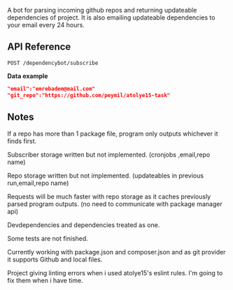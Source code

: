 A bot for parsing incoming github repos and returning updateable dependencies of project. It is also emailing updateable dependencies to your email every 24 hours.

## API Reference

`POST /dependencybot/subscribe`

**Data example**

```json
"email":"emrebadem@mail.com"
"git_repo":"https://github.com/peymil/atolye15-task"
```

## Notes

If a repo has more than 1 package file, program only outputs whichever it finds first.

Subscriber storage written but not implemented. (cronjobs ,email,repo name)

Repo storage written but not implemented. (updateables in previous run,email,repo name)

Requests will be much faster with repo storage as it caches previously parsed program outputs. (no need to communicate with package manager api)

Devdependencies and dependencies treated as one.

Some tests are not finished.

Currently working with package.json and composer.json and as git provider it supports Github and local files.

Project giving linting errors when i used atolye15's eslint rules. I'm going to fix them when i have time.
